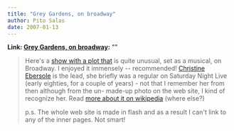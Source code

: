 ```yaml
---
title: "Grey Gardens, on broadway"
author: Pito Salas
date: 2007-01-13
---
```


**Link: [Grey Gardens, on broadway](None):** ""


>
> Here's a [show with a plot that](<http://www.greygardensthemusical.com/>) is
> quite unusual, set as a musical, on  Broadway. I enjoyed it immensely --
> recommended! [Christine
> Ebersole](<http://en.wikipedia.org/wiki/Christine_Ebersole>) is the lead,
> she briefly was a regular on Saturday Night Live (early eighties, for a
> couple of years) - not that I remember her from then although from the un-
> made-up photo on the web site, I kind of recognize her. Read [more about it
> on wikipedia](<http://en.wikipedia.org/wiki/Grey_Gardens_%28musical%29>)
> (where else?)
>
> p.s. The whole web site is made in flash and as a result I can't link to any
> of the inner pages. Not smart!


